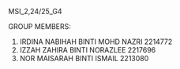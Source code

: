 MSI_2,24/25_G4

GROUP MEMBERS:
1. IRDINA NABIHAH BINTI MOHD NAZRI  2214772
2. IZZAH ZAHIRA BINTI NORAZLEE      2217696
3. NOR MAISARAH BINTI ISMAIL        2213080
